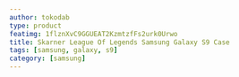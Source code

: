 ```yaml
---
author: tokodab
type: product
featimg: 1flznXvC9GGUEAT2KzmtzfFs2urk0Urwo
title: Skarner League Of Legends Samsung Galaxy S9 Case
tags: [samsung, galaxy, s9]
category: [samsung]
---
```

